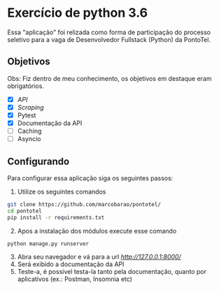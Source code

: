 # Exercício de python 3.6

Essa "aplicação" foi relizada como forma de participação do processo seletivo para a vaga de Desenvolvedor Fullstack (Python) da PontoTel.

## Objetivos

Obs: Fiz dentro de meu conhecimento, os objetivos em destaque eram obrigatórios.

- [x] _API_
- [x] _Scraping_
- [x] Pytest
- [x] Documentação da API
- [ ] Caching
- [ ] Asyncio

## Configurando

Para configurar essa aplicação siga os seguintes passos:

1. Utilize os seguintes comandos

```bash
git clone https://github.com/marcobarao/pontotel/
cd pontotel
pip install -r requirements.txt
```

2. Apos a instalação dos módulos execute esse comando

```bash
python manage.py runserver
```

3. Abra seu navegador e vá para a url _http://127.0.0.1:8000/_
4. Será exibido a documentação da API
5. Teste-a, é possivel testa-la tanto pela documentação, quanto por aplicativos (ex.: Postman, Insomnia etc)

